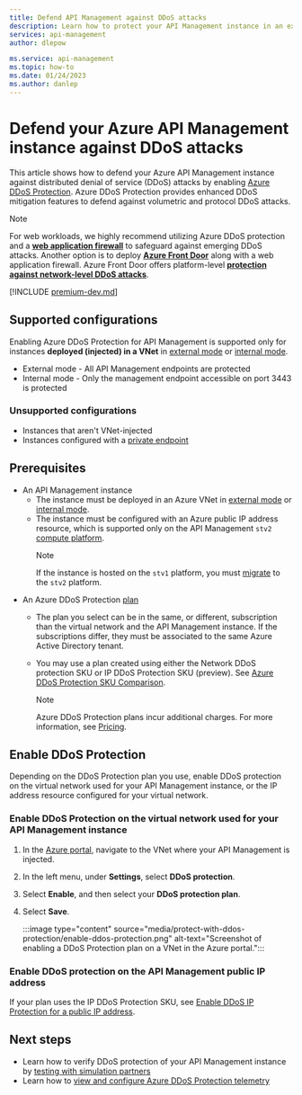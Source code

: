 ```yaml
---
title: Defend API Management against DDoS attacks 
description: Learn how to protect your API Management instance in an external virtual network against volumetric and protocol DDoS attacks by using Azure DDoS Protection.
services: api-management
author: dlepow

ms.service: api-management
ms.topic: how-to
ms.date: 01/24/2023
ms.author: danlep
---
```

# Defend your Azure API Management instance against DDoS attacks

This article shows how to defend your Azure API Management instance against distributed denial of service (DDoS) attacks by enabling [Azure DDoS Protection](../ddos-protection/ddos-protection-overview.md). Azure DDoS Protection provides enhanced DDoS mitigation features to defend against volumetric and protocol DDoS attacks.​

> [!NOTE]
> For web workloads, we highly recommend utilizing Azure DDoS protection and a [**web application firewall**](../web-application-firewall/overview.md) to safeguard against emerging DDoS attacks. Another option is to deploy [**Azure Front Door**](../frontdoor/web-application-firewall.md) along with a web application firewall. Azure Front Door offers platform-level [**protection against network-level DDoS attacks**](../frontdoor/front-door-ddos.md).

[!INCLUDE [premium-dev.md](../../includes/api-management-availability-premium-dev.md)]

## Supported configurations

Enabling Azure DDoS Protection for API Management is supported only for instances **deployed (injected) in a VNet** in [external mode](api-management-using-with-vnet.md) or [internal mode](api-management-using-with-internal-vnet.md).

* External mode - All API Management endpoints are protected
* Internal mode - Only the management endpoint accessible on port 3443 is protected

### Unsupported configurations

* Instances that aren't VNet-injected
* Instances configured with a [private endpoint](private-endpoint.md)


## Prerequisites

* An API Management instance
    * The instance must be deployed in an Azure VNet in [external mode](api-management-using-with-vnet.md) or [internal mode](api-management-using-with-internal-vnet.md).
    * The instance must be configured with an Azure public IP address resource, which is supported only on the API Management `stv2` [compute platform](compute-infrastructure.md). 
        > [!NOTE]
        > If the instance is hosted on the `stv1` platform, you must [migrate](compute-infrastructure.md#how-do-i-migrate-to-the-stv2-platform) to the `stv2` platform.
* An Azure DDoS Protection [plan](../ddos-protection/manage-ddos-protection.md)
    * The plan you select can be in the same, or different, subscription than the virtual network and the API Management instance. If the subscriptions differ, they must be associated to the same Azure Active Directory tenant.
    * You may use a plan created using either the Network DDoS protection SKU or IP DDoS Protection SKU (preview). See [Azure DDoS Protection SKU Comparison](../ddos-protection/ddos-protection-sku-comparison.md).

        > [!NOTE]
        > Azure DDoS Protection plans incur additional charges. For more information, see [Pricing](https://azure.microsoft.com/pricing/details/ddos-protection/).
     
## Enable DDoS Protection

Depending on the DDoS Protection plan you use, enable DDoS protection on the virtual network used for your API Management instance, or the IP address resource configured for your virtual network.

### Enable DDoS Protection on the virtual network used for your API Management instance

1. In the [Azure portal](https://portal.azure.com), navigate to the VNet where your API Management is injected.
1. In the left menu, under **Settings**, select **DDoS protection**.
1. Select **Enable**, and then select your **DDoS protection plan**.
1. Select **Save**.

    :::image type="content" source="media/protect-with-ddos-protection/enable-ddos-protection.png" alt-text="Screenshot of enabling a DDoS Protection plan on a VNet in the Azure portal.":::

### Enable DDoS protection on the API Management public IP address

If your plan uses the IP DDoS Protection SKU, see [Enable DDoS IP Protection for a public IP address](../ddos-protection/manage-ddos-protection-powershell-ip.md#disable-ddos-ip-protection-for-an-existing-public-ip-address).

## Next steps

* Learn how to verify DDoS protection of your API Management instance by [testing with simulation partners](../ddos-protection/test-through-simulations.md)
* Learn how to [view and configure Azure DDoS Protection telemetry](../ddos-protection/telemetry.md)
